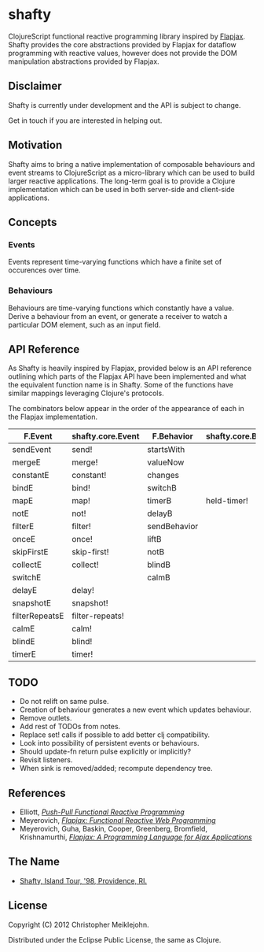 # shafty

ClojureScript functional reactive programming library inspired by [Flapjax](http://www.flapjax-lang.com/).  Shafty provides the core abstractions provided by Flapjax for dataflow programming with reactive values, however does not provide the DOM manipulation abstractions provided by Flapjax.

## Disclaimer

Shafty is currently under development and the API is subject to change.

Get in touch if you are interested in helping out.

## Motivation

Shafty aims to bring a native implementation of composable behaviours and event streams to ClojureScript as a micro-library which can be used to build larger reactive applications.  The long-term goal is to provide a Clojure implementation which can be used in both server-side and client-side applications.

## Concepts

### Events

Events represent time-varying functions which have a finite set of
occurences over time.

### Behaviours

Behaviours are time-varying functions which constantly have a value.
Derive a behaviour from an event, or generate a receiver to watch a
particular DOM element, such as an input field.

## API Reference

As Shafty is heavily inspired by Flapjax, provided below is an API reference outlining which parts of the Flapjax API have been implemented and what the equivalent function name is in Shafty.  Some of the functions have similar mappings leveraging Clojure's protocols.

The combinators below appear in the order of the appearance of each in the Flapjax implementation.

F.Event         | shafty.core.Event | F.Behavior   | shafty.core.Behaviour
--------------- | ----------------- | ------------ | ---------------------
sendEvent       | send!             | startsWith   |
mergeE          | merge!            | valueNow     |
constantE       | constant!         | changes      |
bindE           | bind!             | switchB      |
mapE            | map!              | timerB       | held-timer!
notE            | not!              | delayB       |
filterE         | filter!           | sendBehavior |
onceE           | once!             | liftB        |
skipFirstE      | skip-first!       | notB         |
collectE        | collect!          | blindB       |
switchE         |                   | calmB        |
delayE          | delay!
snapshotE       | snapshot!
filterRepeatsE  | filter-repeats!
calmE           | calm!
blindE          | blind!
timerE          | timer!

## TODO

* Do not relift on same pulse.
* Creation of behaviour generates a new event which updates behaviour.
* Remove outlets.
* Add rest of TODOs from notes.
* Replace set! calls if possible to add better clj compatibility.
* Look into possibility of persistent events or behaviours.
* Should update-fn return pulse explicitly or implicitly?
* Revisit listeners.
* When sink is removed/added; recompute dependency tree.

## References

* Elliott, [_Push-Pull Functional Reactive Programming_](http://dl.acm.org/citation.cfm?id=1596643)
* Meyerovich, [_Flapjax: Functional Reactive Web Programming_](http://www.cs.brown.edu/research/pubs/theses/ugrad/2007/lmeyerov.pdf)
* Meyerovich, Guha, Baskin, Cooper, Greenberg, Bromfield,  Krishnamurthi, [_Flapjax: A Programming Language for Ajax Applications_](http://dl.acm.org/citation.cfm?id=1640091)

## The Name

* [Shafty, Island Tour, '98, Providence, RI.](http://www.youtube.com/watch?v=AZO2_u0jmZk)

## License

Copyright (C) 2012 Christopher Meiklejohn.

Distributed under the Eclipse Public License, the same as Clojure.
